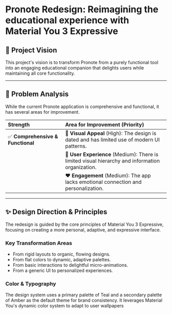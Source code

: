 # Pronote Redesign: Reimagining the educational experience with Material You 3 Expressive

## 🚀 Project Vision

This project's vision is to transform Pronote from a purely functional tool into an engaging educational companion that delights users while maintaining all core functionality.

---

## 🧐 Problem Analysis

While the current Pronote application is comprehensive and functional, it has several areas for improvement.

| Strength | Area for Improvement (Priority) |
| :--- | :--- |
| ✅ **Comprehensive & Functional** | 🎨 **Visual Appeal** (High): The design is dated and has limited use of modern UI patterns. |
| | 🤔 **User Experience** (Medium): There is limited visual hierarchy and information organization. |
| | ❤️ **Engagement** (Medium): The app lacks emotional connection and personalization. |

---

## ✨ Design Direction & Principles

The redesign is guided by the core principles of Material You 3 Expressive, focusing on creating a more personal, adaptive, and expressive interface.

### Key Transformation Areas
* From rigid layouts to organic, flowing designs.
* From flat colors to dynamic, adaptive palettes.
* From basic interactions to delightful micro-animations.
* From a generic UI to personalized experiences.

### Color & Typography
The design system uses a primary palette of Teal and a secondary palette of Amber as the default theme for brand consistency. It leverages Material You's dynamic color system to adapt to user wallpapers
